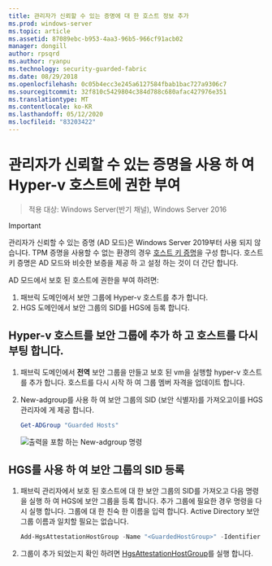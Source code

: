 ```yaml
---
title: 관리자가 신뢰할 수 있는 증명에 대 한 호스트 정보 추가
ms.prod: windows-server
ms.topic: article
ms.assetid: 87089ebc-b953-4aa3-96b5-966cf91acb02
manager: dongill
author: rpsqrd
ms.author: ryanpu
ms.technology: security-guarded-fabric
ms.date: 08/29/2018
ms.openlocfilehash: 0c05b4ecc3e245a6127584fbab1bac727a9306c7
ms.sourcegitcommit: 32f810c5429804c384d788c680afac427976e351
ms.translationtype: MT
ms.contentlocale: ko-KR
ms.lasthandoff: 05/12/2020
ms.locfileid: "83203422"
---
```

# <a name="authorize-hyper-v-hosts-using-admin-trusted-attestation"></a>관리자가 신뢰할 수 있는 증명을 사용 하 여 Hyper-v 호스트에 권한 부여

> 적용 대상: Windows Server(반기 채널), Windows Server 2016

> [!IMPORTANT]
> 관리자가 신뢰할 수 있는 증명 (AD 모드)은 Windows Server 2019부터 사용 되지 않습니다. TPM 증명을 사용할 수 없는 환경의 경우 [호스트 키 증명](guarded-fabric-initialize-hgs-key-mode.md)을 구성 합니다. 호스트 키 증명은 AD 모드와 비슷한 보증을 제공 하 고 설정 하는 것이 더 간단 합니다.


AD 모드에서 보호 된 호스트에 권한을 부여 하려면:

1. 패브릭 도메인에서 보안 그룹에 Hyper-v 호스트를 추가 합니다.
2. HGS 도메인에서 보안 그룹의 SID를 HGS에 등록 합니다.

## <a name="add-the-hyper-v-host-to-a-security-group-and-reboot-the-host"></a>Hyper-v 호스트를 보안 그룹에 추가 하 고 호스트를 다시 부팅 합니다.

1. 패브릭 도메인에서 **전역** 보안 그룹을 만들고 보호 된 vm을 실행할 hyper-v 호스트를 추가 합니다.
   호스트를 다시 시작 하 여 그룹 멤버 자격을 업데이트 합니다.

2. New-adgroup를 사용 하 여 보안 그룹의 SID (보안 식별자)를 가져오고이를 HGS 관리자에 게 제공 합니다.

   ```powershell
   Get-ADGroup "Guarded Hosts"
   ```

   ![출력을 포함 하는 New-adgroup 명령](../media/Guarded-Fabric-Shielded-VM/guarded-host-get-adgroup.png)

## <a name="register-the-sid-of-the-security-group-with-hgs"></a>HGS를 사용 하 여 보안 그룹의 SID 등록

1. 패브릭 관리자에서 보호 된 호스트에 대 한 보안 그룹의 SID를 가져오고 다음 명령을 실행 하 여 HGS에 보안 그룹을 등록 합니다.
   추가 그룹에 필요한 경우 명령을 다시 실행 합니다.
   그룹에 대 한 친숙 한 이름을 입력 합니다.
   Active Directory 보안 그룹 이름과 일치할 필요는 없습니다.

   ```powershell
   Add-HgsAttestationHostGroup -Name "<GuardedHostGroup>" -Identifier "<SID>"
   ```

2. 그룹이 추가 되었는지 확인 하려면 [HgsAttestationHostGroup](https://technet.microsoft.com/library/mt652172.aspx)를 실행 합니다.


